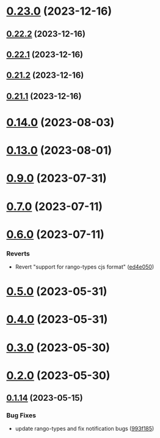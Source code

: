 # [0.23.0](https://github.com/yeager-eren/rango-client/compare/provider-safepal@0.22.2...provider-safepal@0.23.0) (2023-12-16)



## [0.22.2](https://github.com/yeager-eren/rango-client/compare/provider-safepal@0.22.1...provider-safepal@0.22.2) (2023-12-16)



## [0.22.1](https://github.com/yeager-eren/rango-client/compare/provider-safepal@0.21.2...provider-safepal@0.22.1) (2023-12-16)



## [0.21.2](https://github.com/yeager-eren/rango-client/compare/provider-safepal@0.21.1-next.68...provider-safepal@0.21.2) (2023-12-16)



## [0.21.1](https://github.com/yeager-eren/rango-client/compare/provider-safepal@0.22.0...provider-safepal@0.21.1) (2023-12-16)



# [0.14.0](https://github.com/rango-exchange/rango-client/compare/provider-safepal@0.13.0...provider-safepal@0.14.0) (2023-08-03)



# [0.13.0](https://github.com/rango-exchange/rango-client/compare/provider-safepal@0.12.0...provider-safepal@0.13.0) (2023-08-01)



# [0.9.0](https://github.com/rango-exchange/rango-client/compare/provider-safepal@0.8.0...provider-safepal@0.9.0) (2023-07-31)



# [0.7.0](https://github.com/rango-exchange/rango-client/compare/provider-safepal@0.6.0...provider-safepal@0.7.0) (2023-07-11)



# [0.6.0](https://github.com/rango-exchange/rango-client/compare/provider-safepal@0.5.0...provider-safepal@0.6.0) (2023-07-11)


### Reverts

* Revert "support for rango-types cjs format" ([ed4e050](https://github.com/rango-exchange/rango-client/commit/ed4e050bfc0dcde7aeffa6b0d73b02080a5721eb))



# [0.5.0](https://github.com/rango-exchange/rango-client/compare/provider-safepal@0.4.0...provider-safepal@0.5.0) (2023-05-31)



# [0.4.0](https://github.com/rango-exchange/rango-client/compare/provider-safepal@0.3.0...provider-safepal@0.4.0) (2023-05-31)



# [0.3.0](https://github.com/rango-exchange/rango-client/compare/provider-safepal@0.2.0...provider-safepal@0.3.0) (2023-05-30)



# [0.2.0](https://github.com/rango-exchange/rango-client/compare/provider-safepal@0.1.15...provider-safepal@0.2.0) (2023-05-30)



## [0.1.14](https://github.com/rango-exchange/rango-client/compare/provider-safepal@0.1.13...provider-safepal@0.1.14) (2023-05-15)


### Bug Fixes

* update rango-types and fix notification bugs ([993f185](https://github.com/rango-exchange/rango-client/commit/993f185e0b8c5e5e15a2c65ba2d85d1f9c8daa90))



